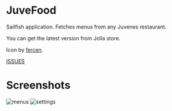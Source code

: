 JuveFood
========

Sailfish application. Fetches menus from any Juvenes restaurant.

You can get the latest version from Jolla store.

Icon by [fercen](https://github.com/fercen).

[ISSUES](https://github.com/skvark/JuveFood/issues)

Screenshots
===========

![menus](http://relativity.fi/JuveFood/20140127204827.jpg)
![settings](http://relativity.fi/JuveFood/20140127204848.jpg)
